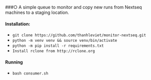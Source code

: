 ###○ A simple queue to monitor and copy new runs from Nextseq machines to a staging location.

#### Installation:
 
 - `git clone https://github.com/thanhleviet/monitor-nextseq.git`
 - `python -m venv venv && source venv/bin/activate`
 - `python -m pip install -r requirements.txt`
 - `Install rclone from http://rclone.org`

#### Running

- `bash consumer.sh`